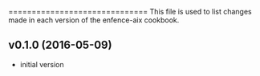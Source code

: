 ==============================
This file is used to list changes made in each version of the enfence-aix cookbook.

v0.1.0 (2016-05-09)
-------------------
- initial version
